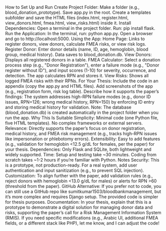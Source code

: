 How to Set Up and Run
Create Project Folder:
Make a folder (e.g., blood_donation_prototype).
Save app.py in the root.
Create a templates subfolder and save the HTML files (index.html, register.html, view_donors.html, fmea.html, view_risks.html) inside it.
Install Dependencies:
Open a terminal in the project folder.
Run: pip install flask.
Run the Application:
In the terminal, run: python app.py.
Open a browser and go to http://localhost:5000.
Using the App:
Home Page: Links to register donors, view donors, calculate FMEA risks, or view risk logs.
Register Donor: Enter donor details (name, ID, age, hemoglobin, blood group, medical history). Data saves to blood_donation.db.
View Donors: Displays all registered donors in a table.
FMEA Calculator: Select a donation process step (e.g., "Donor Registration"), enter a failure mode (e.g., "Donor register without ID"), and input scores (1-10) for severity, occurrence, and detection. The app calculates RPN and stores it.
View Risks: Shows all logged FMEA risks with their RPNs.
For Your Thesis:
Include the code in an appendix (copy the app.py and HTML files).
Add screenshots of the app (e.g., registration form, risk log table).
Describe how it supports the paper’s findings: The system addresses high-RPN failure modes (e.g., donor ID issues, RPN=126; wrong medical history, RPN=150) by enforcing ID entry and storing medical history for validation.
Note: The database (blood_donation.db) is created automatically in the project folder when you run the app.
Why This Is Suitable
Simplicity: Minimal code (one Python file, five HTML templates). No complex frameworks or external servers.
Relevance: Directly supports the paper’s focus on donor registration, medical history, and FMEA risk management (e.g., tracks high-RPN issues like impersonation or phlebotomy errors).
Extensibility: Easy to add features (e.g., validation for hemoglobin <12.5 g/dL for females, per the paper) for your thesis.
Dependencies: Only Flask and SQLite, both lightweight and widely supported.
Time: Setup and testing take ~30 minutes. Coding from scratch takes ~1-2 hours if you’re familiar with Python.
Notes
Security: This is a prototype, not production-ready. For a real system, add user authentication and input sanitization (e.g., to prevent SQL injection).
Customization: To align further with the paper, add validation rules (e.g., reject donors with hemoglobin <13.0 g/dL for males) or alerts for RPN >60 (threshold from the paper).
GitHub Alternative: If you prefer not to code, you can still use a GitHub repo like sumitkumar1503/bloodbankmanagement, but it’s more complex and requires Django setup. The provided code is simpler for thesis purposes.
Documentation: In your thesis, explain that this is a prototype to demonstrate a digital solution for managing donor data and risks, supporting the paper’s call for a Risk Management Information System (RMIS).
If you need specific modifications (e.g., Arabic UI, additional FMEA fields, or a different stack like PHP), let me know, and I can adjust the code!



